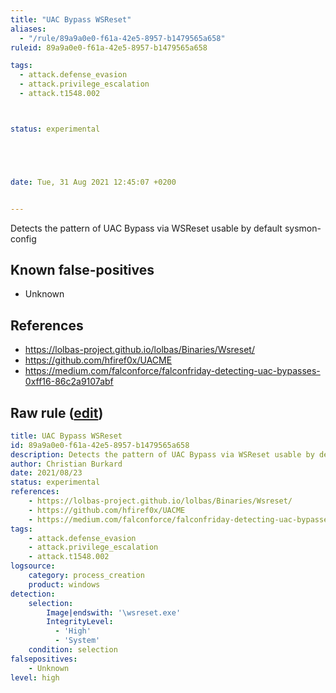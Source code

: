 ```yaml
---
title: "UAC Bypass WSReset"
aliases:
  - "/rule/89a9a0e0-f61a-42e5-8957-b1479565a658"
ruleid: 89a9a0e0-f61a-42e5-8957-b1479565a658

tags:
  - attack.defense_evasion
  - attack.privilege_escalation
  - attack.t1548.002



status: experimental





date: Tue, 31 Aug 2021 12:45:07 +0200


---
```


Detects the pattern of UAC Bypass via WSReset usable by default sysmon-config

<!--more-->


## Known false-positives

* Unknown



## References

* https://lolbas-project.github.io/lolbas/Binaries/Wsreset/
* https://github.com/hfiref0x/UACME
* https://medium.com/falconforce/falconfriday-detecting-uac-bypasses-0xff16-86c2a9107abf


## Raw rule ([edit](https://github.com/SigmaHQ/sigma/edit/master/rules/windows/process_creation/proc_creation_win_uac_bypass_wsreset.yml))
```yaml
title: UAC Bypass WSReset
id: 89a9a0e0-f61a-42e5-8957-b1479565a658
description: Detects the pattern of UAC Bypass via WSReset usable by default sysmon-config
author: Christian Burkard
date: 2021/08/23
status: experimental
references:
    - https://lolbas-project.github.io/lolbas/Binaries/Wsreset/
    - https://github.com/hfiref0x/UACME
    - https://medium.com/falconforce/falconfriday-detecting-uac-bypasses-0xff16-86c2a9107abf
tags:
    - attack.defense_evasion
    - attack.privilege_escalation
    - attack.t1548.002
logsource:
    category: process_creation
    product: windows
detection:
    selection:
        Image|endswith: '\wsreset.exe'
        IntegrityLevel:
          - 'High'
          - 'System'
    condition: selection
falsepositives:
    - Unknown
level: high

```
